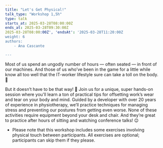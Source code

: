 ```yaml
---
title: "Let's Get Physical!"
talk_type: "Workshop 1,5h"
type: talk
starts_at: 2025-03-28T08:00:00Z
ends_at: 2025-03-28T09:30:00Z
2025-03-28T08:00:00Z', 'endsAt': '2025-03-28T11:20:00Z
weight: 6
authors:
    - Ana Cascante

---
```

Most of us spend an ungodly number of hours — often seated — in front of our machines. And those of us who’ve been in the game for a little while know all too well that the IT-worker lifestyle sure can take a toll on the body. 🙈
 
But it doesn’t have to be that way! 🎉 Join us for a unique, super hands-on session where you'll learn a ton of practical tips for offsetting work’s wear and tear on your body and mind. Guided by a developer with over 20 years of experience in physiotherapy, we’ll practice techniques for managing stress and preventing our postures from getting even worse. None of these activities require equipment beyond your desk and chair. And they’re great to practice after hours of sitting and watching conference talks! 😉
 
* Please note that this workshop includes some exercises involving physical touch between participants. All exercises are optional; participants can skip them if they please.

